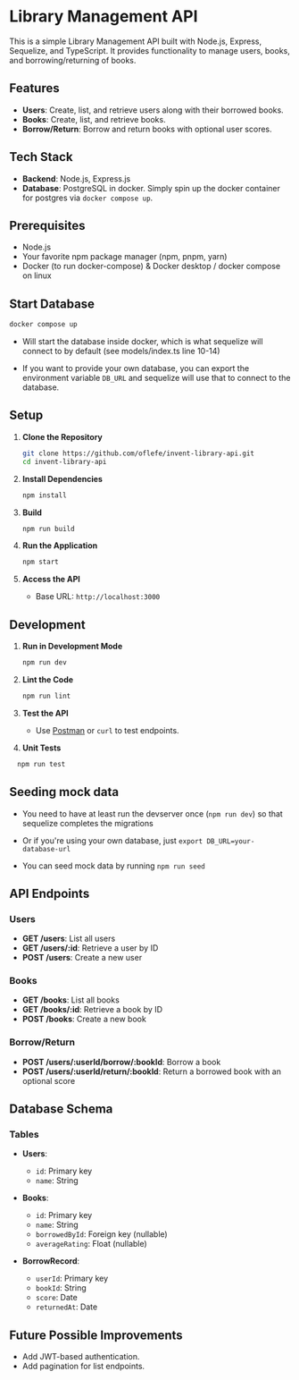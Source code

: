 # Library Management API

This is a simple Library Management API built with Node.js, Express, Sequelize, and TypeScript. It provides functionality to manage users, books, and borrowing/returning of books.

## Features

- **Users**: Create, list, and retrieve users along with their borrowed books.
- **Books**: Create, list, and retrieve books.
- **Borrow/Return**: Borrow and return books with optional user scores.

## Tech Stack

- **Backend**: Node.js, Express.js
- **Database**: PostgreSQL in docker. Simply spin up the docker container for postgres via `docker compose up`. 

## Prerequisites

- Node.js
- Your favorite npm package manager (npm, pnpm, yarn)
- Docker (to run docker-compose) & Docker desktop / docker compose on linux

## Start Database

```bash
docker compose up
```

- Will start the database inside docker, which is what sequelize will connect to by default (see models/index.ts line 10-14)

- If you want to provide your own database, you can export the environment variable `DB_URL` and sequelize will use that to connect to the database.

## Setup

1. **Clone the Repository**

   ```bash
   git clone https://github.com/oflefe/invent-library-api.git
   cd invent-library-api
   ```

2. **Install Dependencies**

   ```bash
   npm install
   ```

3. **Build**

   ```bash
   npm run build
   ```

4. **Run the Application**

   ```bash
   npm start
   ```

5. **Access the API**
   - Base URL: `http://localhost:3000`

## Development

1. **Run in Development Mode**

   ```bash
   npm run dev
   ```

2. **Lint the Code**

   ```bash
   npm run lint
   ```

3. **Test the API**

   - Use [Postman](https://postman.com/) or `curl` to test endpoints.

4. **Unit Tests**

```bash
  npm run test
```

## Seeding mock data

- You need to have at least run the devserver once (`npm run dev`) so that sequelize completes the migrations
- Or if you're using your own database, just `export DB_URL=your-database-url`





- You can seed mock data by running `npm run seed`

## API Endpoints

### Users

- **GET /users**: List all users
- **GET /users/:id**: Retrieve a user by ID
- **POST /users**: Create a new user

### Books

- **GET /books**: List all books
- **GET /books/:id**: Retrieve a book by ID
- **POST /books**: Create a new book

### Borrow/Return

- **POST /users/:userId/borrow/:bookId**: Borrow a book
- **POST /users/:userId/return/:bookId**: Return a borrowed book with an optional score

## Database Schema

### Tables

- **Users**:

  - `id`: Primary key
  - `name`: String

- **Books**:

  - `id`: Primary key
  - `name`: String
  - `borrowedById`: Foreign key (nullable)
  - `averageRating`: Float (nullable)

- **BorrowRecord**:

  - `userId`: Primary key
  - `bookId`: String
  - `score`: Date
  - `returnedAt`: Date

## Future Possible Improvements

- Add JWT-based authentication.
- Add pagination for list endpoints.